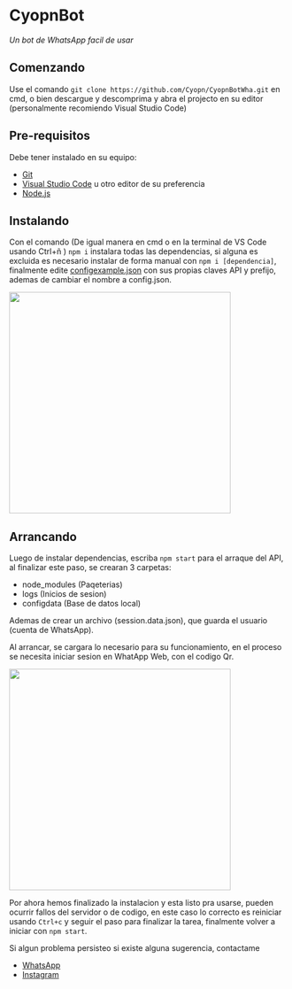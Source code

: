 # CyopnBot
_Un bot de WhatsApp facil de usar_

## Comenzando
Use el comando `git clone https://github.com/Cyopn/CyopnBotWha.git` en cmd, o bien descargue y descomprima y abra el projecto en su editor (personalmente recomiendo Visual Studio Code)

## Pre-requisitos
Debe tener instalado en su equipo:

- [Git](https://git-scm.com/downloads)
- [Visual Studio Code](https://code.visualstudio.com/) u otro editor de su preferencia
- [Node.js](https://nodejs.org/en/)

## Instalando
Con el comando (De igual manera en cmd o en la terminal de VS Code usando <kdb> Ctrl+ñ </kbd>) `npm i` instalara todas las dependencias, si alguna es excluida es necesario instalar de forma manual con `npm i [dependencia]`, finalmente edite [configexample.json](https://github.com/Cyopn/CyopnBotWha/blob/master/configexample.json) con sus propias claves API y prefijo, ademas de cambiar el nombre a config.json.

<img
    src="https://i.imgur.com/VA1TGI0.png" height="400px">

## Arrancando
Luego de instalar dependencias, escriba `npm start` para el arraque del API, al finalizar este paso, se crearan 3 carpetas:
- node_modules (Paqeterias)
- logs (Inicios de sesion)
- configdata (Base de datos local)

Ademas de crear un archivo (session.data.json), que guarda el usuario (cuenta de WhatsApp).
  
Al arrancar, se cargara lo necesario para su funcionamiento, en el proceso se necesita iniciar sesion en WhatApp Web, con el codigo Qr.

<img
    src="https://i.imgur.com/MDtfC1v.png" height="400px">

Por ahora hemos finalizado la instalacion y esta listo pra usarse, pueden ocurrir fallos del servidor o de codigo, en este caso lo correcto es reiniciar usando `Ctrl+c` y seguir el paso para finalizar la tarea, finalmente volver a iniciar con `npm start`.
  
Si algun problema persisteo si existe alguna sugerencia, contactame
- [WhatsApp](https://wa.me/+52562712778)
- [Instagram](https://instagram.com/Cyopn_)


